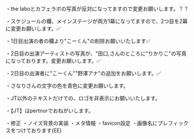 <Todo>
・the laboとカフェラボの写真が反対になってますので変更お願いします。？？

・スケジュールの欄、メインステージが両方1幕になってますので、2つ目を2幕に変更お願いします。✅

・1日目出演の者の欄より"こーくん"の削除お願いいたします✅

・2日目の出演アーティストの写真が、"田口,さんのところに"りかりこ"の写真になっております。変更お願いします。✅

・2日目の出演者に"こーくん""野澤アナ"の追加をお願いします。✅

・さなりさんの文字の色を青色に変更お願いします。

・JT以外のテキストだけでの、ロゴを非表示にお願いいたします。

・【JT】はpertnorでおねがいします。


<Questions>
・修正
・ノイズ背景の実装
・メタ情報
・favicon設定



<memo>
・画像名にプレフィックスをつけております(EE)
